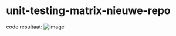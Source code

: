 # unit-testing-matrix-nieuwe-repo

code resultaat:
![image](https://github.com/user-attachments/assets/f4f9a9ff-81e0-4d90-86e6-a350a448b99b)
